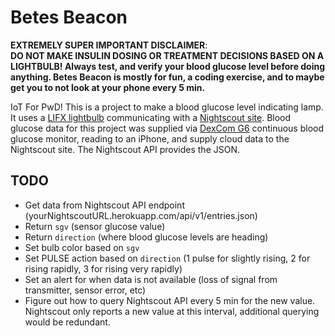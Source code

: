 # Betes Beacon
**EXTREMELY SUPER IMPORTANT DISCLAIMER**:    
**DO NOT MAKE INSULIN DOSING OR TREATMENT DECISIONS BASED ON A LIGHTBULB! Always test, and verify your blood glucose level before doing anything. Betes Beacon is mostly for fun, a coding exercise, and to maybe get you to not look at your phone every 5 min.**

IoT For PwD! This is a project to make a blood glucose level indicating lamp. It uses a [LIFX lightbulb](https://www.lifx.com/) communicating with a [Nightscout site](http://www.nightscout.info/). Blood glucose data for this project was supplied via [DexCom G6](https://www.dexcom.com) continuous blood glucose monitor, reading to an iPhone, and supply cloud data to the Nightscout site. The Nightscout API provides the JSON.  

## TODO
- Get data from Nightscout API endpoint (yourNightscoutURL.herokuapp.com/api/v1/entries.json)
- Return `sgv` (sensor glucose value)
- Return `direction` (where blood glucose levels are heading)
- Set bulb color based on `sgv`
- Set PULSE action based on `direction` (1 pulse for slightly rising, 2 for rising rapidly, 3 for rising very rapidly)
- Set an alert for when data is not available (loss of signal from transmitter, sensor error, etc)
- Figure out how to query Nightscout API every 5 min for the new value. Nightscout only reports a new value at this interval, additional querying would be redundant. 
